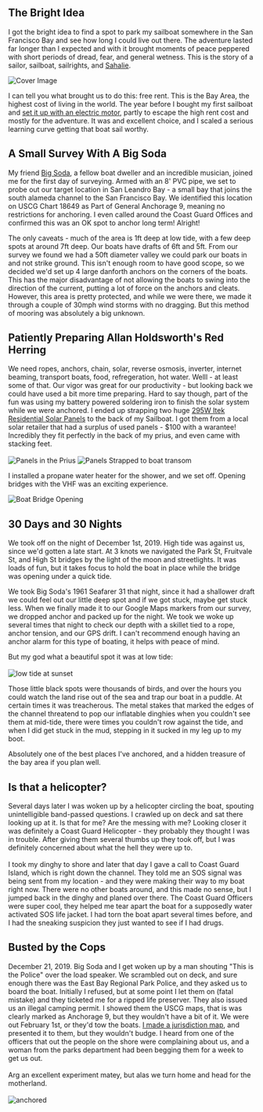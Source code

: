 <h2>The Bright Idea</h2>

I got the bright idea to find a spot to park my sailboat somewhere in the San Francisco Bay and see how long I could live out there. The adventure lasted far longer than I expected and with it brought moments of peace peppered with short periods of dread, fear, and general wetness. This is the story of a sailor, sailboat, sailrights, and <a href="https://eattheworld.bandcamp.com/track/sahalie">Sahalie</a>.

<img src="https://github.com/monksevillair/monksevillair.github.io/blob/master/Sailboat/Cover.jpg?raw=true" title="Cover Image"/>

I can tell you what brought us to do this: free rent. This is the Bay Area, the highest cost of living in the world. The year before I bought my first sailboat and <a href="https://www.popularmechanics.com/adventure/outdoors/a18930170/diy-sailboat/">set it up with an electric motor</a>, partly to escape the high rent cost and mostly for the adventure. It was and excellent choice, and I scaled a serious learning curve getting that boat sail worthy.

<h2>A Small Survey With A Big Soda</h2>

My friend <a href="http://bigsodamusic.com/">Big Soda</a>, a fellow boat dweller and an incredible musician, joined me for the first day of surveying. Armed with an 8' PVC pipe, we set to probe out our target location in San Leandro Bay - a small bay that joins the south alameda channel to the San Francisco Bay. We identified this location on USCG Chart 18649 as Part of General Anchorage 9, meaning no restrictions for anchoring. I even called around the Coast Guard Offices and confirmed this was an OK spot to anchor long term! Alright!

The only caveats - much of the area is 1ft deep at low tide, with a few deep spots at around 7ft deep. Our boats have drafts of 6ft and 5ft. From our survey we found we had a 50ft diameter valley we could park our boats in and not strike ground. This isn't enough room to have good scope, so we decided we'd set up 4 large danforth anchors on the corners of the boats. This has the major disadvantage of not allowing the boats to swing into the direction of the current, putting a lot of force on the anchors and cleats. However, this area is pretty protected, and while we were there, we made it through a couple of 30mph wind storms with no dragging. But this method of mooring was absolutely a big unknown.

<h2>Patiently Preparing Allan Holdsworth's Red Herring</h2>
We need ropes, anchors, chain, solar, reverse osmosis, inverter, internet beaming, transport boats, food, refregeration, hot water. Welll - at least some of that. Our vigor was great for our productivity - but looking back we could have used a bit more time preparing. Hard to say though, part of the fun was using my battery powered soldering iron to finish the solar system while we were anchored. I ended up strapping two huge <a href="http://www.solardesigntool.com/components/module-panel-solar/Itek-Energy/2783/iT-295-HE/specification-data-sheet.html">295W Itek Residential Solar Panels<a> to the back of my Sailboat. I got them from a local solar retailer that had a surplus of used panels - $100 with a warantee! Incredibly they fit perfectly in the back of my prius, and even came with stacking feet.
</br>
</br>
<img src="https://github.com/monksevillair/monksevillair.github.io/blob/master/Sailboat/panels%20prius.jpg?raw=true" title="Panels in the Prius"/>
<img src="https://github.com/monksevillair/monksevillair.github.io/blob/master/Sailboat/Solar.jpg?raw=true" title="Panels Strapped to boat transom"/>

I installed a propane water heater for the shower, and we set off. Opening bridges with the VHF was an exciting experience.

<img src="https://github.com/monksevillair/monksevillair.github.io/blob/master/Sailboat/bridge%20opening.jpg?raw=true" title="Boat Bridge Opening"/>

<h2>30 Days and 30 Nights</h2>
We took off on the night of December 1st, 2019. High tide was against us, since we'd gotten a late start. At 3 knots we navigated the Park St, Fruitvale St, and High St bridges by the light of the moon and streetlights. It was loads of fun, but it takes focus to hold the boat in place while the bridge was opening under a quick tide.

We took Big Soda's 1961 Seafarer 31 that night, since it had a shallower draft we could feel out our little deep spot and if we got stuck, maybe get stuck less. When we finally made it to our Google Maps markers from our survey, we dropped anchor and packed up for the night. We took we woke up several times that night to check our depth with a skillet tied to a rope, anchor tension, and our GPS drift. I can't recommend enough having an anchor alarm for this type of boating, it helps with peace of mind.

But my god what a beautiful spot it was at low tide:
</br>
</br>
<img src="https://github.com/monksevillair/monksevillair.github.io/blob/master/Sailboat/lowtide.jpg?raw=true" title="low tide at sunset"/>

Those little black spots were thousands of birds, and over the hours you could watch the land rise out of the sea and trap our boat in a puddle. At certain times it was treacherous. The metal stakes that marked the edges of the channel threatend to pop our inflatable dinghies when you couldn't see them at mid-tide, there were times you couldn't row against the tide, and when I did get stuck in the mud, stepping in it sucked in my leg up to my boot.

Absolutely one of the best places I've anchored, and a hidden treasure of the bay area if you plan well.

<h2>Is that a helicopter?</h2>
Several days later I was woken up by a helicopter circling the boat, spouting unintelligible band-passed questions. I crawled up on deck and sat there looking up at it. Is that for me? Are the messing with me? Looking closer it was definitely a Coast Guard Helicopter - they probably they thought I was in trouble. After giving them several thumbs up they took off, but I was definitely concerned about what the hell they were up to.
</br>
</br>
I took my dinghy to shore and later that day I gave a call to Coast Guard Island, which is right down the channel. They told me an SOS signal was being sent from my location - and they were making their way to my boat right now. There were no other boats around, and this made no sense, but I jumped back in the dinghy and planed over there. The Coast Guard Officers were super cool, they helped me tear apart the boat for a supposedly water activated SOS life jacket. I had torn the boat apart several times before, and I had the sneaking suspicion they just wanted to see if I had drugs. 

<h2>Busted by the Cops</h2>
December 21, 2019. Big Soda and I get woken up by a man shouting "This is the Police" over the load speaker. We scrambled out on deck, and sure enough there was the East Bay Regional Park Police, and they asked us to board the boat. Initially I refused, but at some point I let them on (fatal mistake) and they ticketed me for a ripped life preserver. They also issued us an illegal camping permit. I showed them the USCG maps, that is was clearly marked as Anchorage 9, but they wouldn't have a bit of it. We were out February 1st, or they'd tow the boats. <a href="https://github.com/monksevillair/monksevillair.github.io/raw/master/Sailboat/2019%20San%20Leandro%20Bay%20Jurisdiction%20Report.pdf">I made a jurisdiction map</a>, and presented it to them, but they wouldn't budge. I heard from one of the officers that out the people on the shore were complaining about us, and a woman from the parks department had been begging them for a week to get us out.
</br>
</br>
Arg an excellent experiment matey, but alas we turn home and head for the motherland.
</br>
</br>
<img src="https://github.com/monksevillair/monksevillair.github.io/blob/master/Sailboat/anchored.jpg?raw=true" title="anchored"/>

